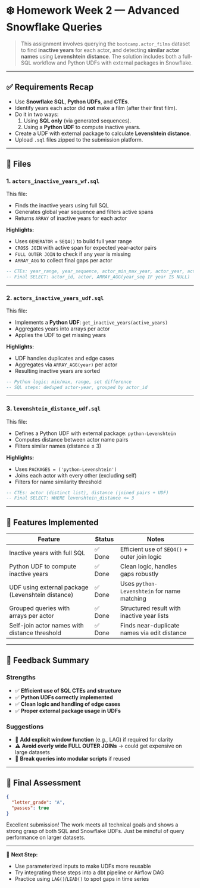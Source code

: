 # ❄️ Homework Week 2 — Advanced Snowflake Queries

> This assignment involves querying the `bootcamp.actor_films` dataset to find **inactive years** for each actor, and detecting **similar actor names** using **Levenshtein distance**. The solution includes both a full-SQL workflow and Python UDFs with external packages in Snowflake.

---

## ✅ Requirements Recap

- Use **Snowflake SQL**, **Python UDFs**, and **CTEs**.
- Identify years each actor did **not** make a film (after their first film).
- Do it in two ways:
  1. Using **SQL only** (via generated sequences).
  2. Using a **Python UDF** to compute inactive years.
- Create a UDF with external package to calculate **Levenshtein distance**.
- Upload `.sql` files zipped to the submission platform.

---

## 🧾 Files

### 1. `actors_inactive_years_wf.sql`

This file:
- Finds the inactive years using full SQL
- Generates global year sequence and filters active spans
- Returns `ARRAY` of inactive years for each actor

**Highlights:**
- Uses `GENERATOR` + `SEQ4()` to build full year range
- `CROSS JOIN` with active span for expected year-actor pairs
- `FULL OUTER JOIN` to check if any year is missing
- `ARRAY_AGG` to collect final gaps per actor

```sql
-- CTEs: year_range, year_sequence, actor_min_max_year, actor_year, actor_inactive_years
-- Final SELECT: actor_id, actor, ARRAY_AGG(year_seq IF year IS NULL)
```

---

### 2. `actors_inactive_years_udf.sql`

This file:
- Implements a **Python UDF**: `get_inactive_years(active_years)`
- Aggregates years into arrays per actor
- Applies the UDF to get missing years

**Highlights:**
- UDF handles duplicates and edge cases
- Aggregates via `ARRAY_AGG(year)` per actor
- Resulting inactive years are sorted

```sql
-- Python logic: min/max, range, set difference
-- SQL steps: deduped actor-year, grouped by actor_id
```

---

### 3. `levenshtein_distance_udf.sql`

This file:
- Defines a Python UDF with external package: `python-Levenshtein`
- Computes distance between actor name pairs
- Filters similar names (distance ≤ 3)

**Highlights:**
- Uses `PACKAGES = ('python-Levenshtein')`
- Joins each actor with every other (excluding self)
- Filters for name similarity threshold

```sql
-- CTEs: actor (distinct list), distance (joined pairs + UDF)
-- Final SELECT: WHERE levenshtein_distance <= 3
```

---

## 🧪 Features Implemented

| Feature                                            | Status   | Notes                                             |
|---------------------------------------------------|----------|---------------------------------------------------|
| Inactive years with full SQL                      | ✅ Done  | Efficient use of `SEQ4()` + outer join logic     |
| Python UDF to compute inactive years              | ✅ Done  | Clean logic, handles gaps robustly               |
| UDF using external package (Levenshtein distance) | ✅ Done  | Uses `python-Levenshtein` for name matching      |
| Grouped queries with arrays per actor             | ✅ Done  | Structured result with inactive year lists       |
| Self-join actor names with distance threshold     | ✅ Done  | Finds near-duplicate names via edit distance     |

---

## 🧠 Feedback Summary

### Strengths
- ✅ **Efficient use of SQL CTEs and structure**
- ✅ **Python UDFs correctly implemented**
- ✅ **Clean logic and handling of edge cases**
- ✅ **Proper external package usage in UDFs**

### Suggestions
- 🔁 **Add explicit window function** (e.g., LAG) if required for clarity
- ⚠️ **Avoid overly wide FULL OUTER JOINs** → could get expensive on large datasets
- 🧩 **Break queries into modular scripts** if reused

---

## 🏁 Final Assessment

```json
{
  "letter_grade": "A",
  "passes": true
}
```

Excellent submission! The work meets all technical goals and shows a strong grasp of both SQL and Snowflake UDFs. Just be mindful of query performance on larger datasets.

---

📁 **Next Step:**
- Use parameterized inputs to make UDFs more reusable
- Try integrating these steps into a dbt pipeline or Airflow DAG
- Practice using `LAG()`/`LEAD()` to spot gaps in time series
